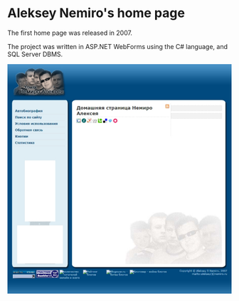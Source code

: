 # Aleksey Nemiro's home page

The first home page was released in 2007.

The project was written in ASP.NET WebForms using the C# language, and SQL Server DBMS.

![Aleksey Nemiro's home page, 2007](homepage.png)
